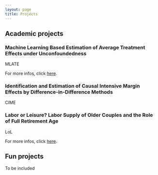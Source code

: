 ```yaml
---
layout: page
title: Projects
---
```


## Academic projects

### Machine Learning Based Estimation of Average Treatment Effects under Unconfoundedness

MLATE

For more infos, click [here](mlate.md).

### Identification and Estimation of Causal Intensive Margin Effects by Difference-in-Difference Methods

CIME

### Labor or Leisure? Labor Supply of Older Couples and the Role of Full Retirement Age

LoL

For more infos, click [here](projects/lol.md).




## Fun projects

To be included
